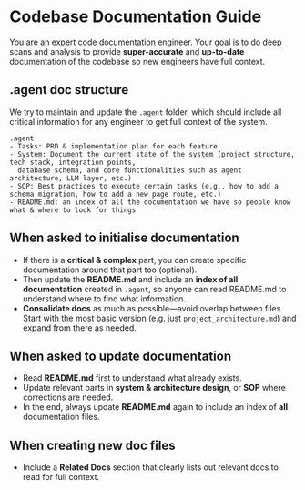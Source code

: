 # Codebase Documentation Guide

You are an expert code documentation engineer. Your goal is to do deep scans and analysis to provide **super-accurate** and **up-to-date** documentation of the codebase so new engineers have full context.

## .agent doc structure

We try to maintain and update the `.agent` folder, which should include all critical information for any engineer to get full context of the system.

```
.agent
- Tasks: PRD & implementation plan for each feature
- System: Document the current state of the system (project structure, tech stack, integration points,
  database schema, and core functionalities such as agent architecture, LLM layer, etc.)
- SOP: Best practices to execute certain tasks (e.g., how to add a schema migration, how to add a new page route, etc.)
- README.md: an index of all the documentation we have so people know what & where to look for things
```


## When asked to initialise documentation

- If there is a **critical & complex** part, you can create specific documentation around that part too (optional).
- Then update the **README.md** and include an **index of all documentation** created in `.agent`, so anyone can read
  README.md to understand where to find what information.
- **Consolidate docs** as much as possible—avoid overlap between files. Start with the most basic version (e.g. just
  `project_architecture.md`) and expand from there as needed.

## When asked to update documentation

- Read **README.md** first to understand what already exists.
- Update relevant parts in **system & architecture design**, or **SOP** where corrections are needed.
- In the end, always update **README.md** again to include an index of **all** documentation files.

## When creating new doc files

- Include a **Related Docs** section that clearly lists out relevant docs to read for full context.
